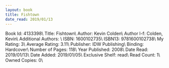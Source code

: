 ```yaml
---
layout: book
title: Fishtown
date_read: 2019/01/13
---
```


Book Id: 4133398\ 
Title: Fishtown\ 
Author: Kevin Colden\ 
Author l-f: Colden, Kevin\ 
Additional Authors: \ 
ISBN: 1600102735\ 
ISBN13: 9781600102738\ 
My Rating: 3\ 
Average Rating: 3.11\ 
Publisher: IDW Publishing\ 
Binding: Hardcover\ 
Number of Pages: 118\ 
Year Published: 2008\ 
Date Read: 2019/01/13\ 
Date Added: 2019/01/05\ 
Exclusive Shelf: read\ 
Read Count: 1\ 
Owned Copies: 0\ 

